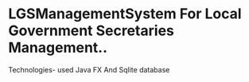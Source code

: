 # LGSManagementSystem For Local Government Secretaries Management..
Technologies- used Java FX And Sqlite database
